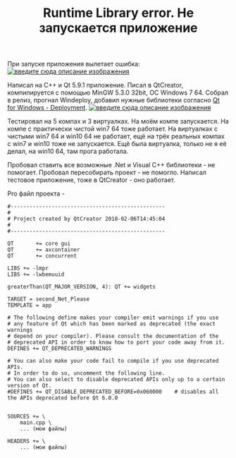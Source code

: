 ﻿---
title: "Runtime Library error. Не запускается приложение"
se.owner.user_id: 260772
se.owner.display_name: "Мишаков Максим"
se.owner.link: "https://ru.stackoverflow.com/users/260772/%d0%9c%d0%b8%d1%88%d0%b0%d0%ba%d0%be%d0%b2-%d0%9c%d0%b0%d0%ba%d1%81%d0%b8%d0%bc"
se.link: "https://ru.stackoverflow.com/questions/782030/runtime-library-error-%d0%9d%d0%b5-%d0%b7%d0%b0%d0%bf%d1%83%d1%81%d0%ba%d0%b0%d0%b5%d1%82%d1%81%d1%8f-%d0%bf%d1%80%d0%b8%d0%bb%d0%be%d0%b6%d0%b5%d0%bd%d0%b8%d0%b5"
se.question_id: 782030
se.post_type: question
se.score: 2
---
<p>При запуске приложения вылетает ошибка: <a href="https://i.stack.imgur.com/u6uWI.png" rel="nofollow noreferrer"><img src="https://i.stack.imgur.com/u6uWI.png" alt="введите сюда описание изображения"></a></p>

<p>Написал на C++ и Qt 5.9.1 приложение. Писал в QtCreator, компилируется с помощью MinGW 5.3.0 32bit, ОС Windows 7 64. Собрал в релиз, прогнал Windeploy, добавил нужные библиотеки согласно <a href="http://doc.qt.io/qt-5/windows-deployment.html" rel="nofollow noreferrer">Qt for Windows - Deployment</a>. <a href="https://i.stack.imgur.com/84hDt.png" rel="nofollow noreferrer"><img src="https://i.stack.imgur.com/84hDt.png" alt="введите сюда описание изображения"></a></p>

<p>Тестировал на 5 компах и 3 виртуалках. На моём компе запускается. На компе с практически чистой win7 64 тоже работает. На виртуалках с чистыми win7 64 и win10 64 не работает, ещё на трёх реальных компах с win7 и win10 тоже не запускается. Ещё была виртуалка, только не я её делал, на win10 64, там прога работала.</p>

<p>Пробовал ставить все возможные .Net и Visual C++ библиотеки - не помогает. Пробовал пересобирать проект - не помогло. Написал тестовое приложение, тоже в QtCreator - оно работает.</p>

<p>Pro файл проекта -</p>

<pre><code>#-------------------------------------------------
#
# Project created by QtCreator 2018-02-06T14:45:04
#
#-------------------------------------------------

QT       += core gui
QT       += axcontainer
QT       += concurrent

LIBS += -lmpr
LIBS += -lwbemuuid

greaterThan(QT_MAJOR_VERSION, 4): QT += widgets

TARGET = second_Net_Please
TEMPLATE = app

# The following define makes your compiler emit warnings if you use
# any feature of Qt which has been marked as deprecated (the exact warnings
# depend on your compiler). Please consult the documentation of the
# deprecated API in order to know how to port your code away from it.
DEFINES += QT_DEPRECATED_WARNINGS

# You can also make your code fail to compile if you use deprecated APIs.
# In order to do so, uncomment the following line.
# You can also select to disable deprecated APIs only up to a certain version of Qt.
#DEFINES += QT_DISABLE_DEPRECATED_BEFORE=0x060000    # disables all the APIs deprecated before Qt 6.0.0


SOURCES += \
    main.cpp \
    ... (мои файлы)

HEADERS += \
    ... (мои файлы)
</code></pre>

